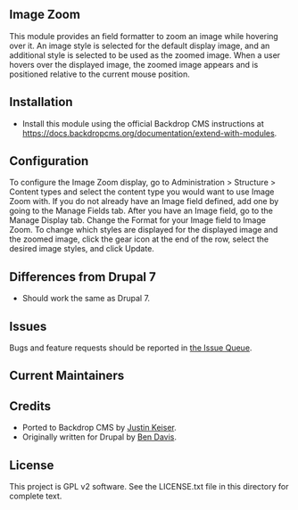 Image Zoom
--------
This module provides an field formatter to zoom an image while hovering over
it. An image style is selected for the default display image, and an additional
style is selected to be used as the zoomed image. When a user hovers over the
displayed image, the zoomed image appears and is positioned relative to the
current mouse position.

Installation
------------

- Install this module using the official Backdrop CMS instructions at
  https://docs.backdropcms.org/documentation/extend-with-modules.

Configuration
-------------
To configure the Image Zoom display, go to Administration > Structure > Content
types and select the content type you would want to use Image Zoom with. If you
do not already have an Image field defined, add one by going to the Manage Fields
tab. After you have an Image field, go to the Manage Display tab. Change the
Format for your Image field to Image Zoom. To change which styles are displayed
for the displayed image and the zoomed image, click the gear icon at the end of
the row, select the desired image styles, and click Update.

Differences from Drupal 7
-------------------------

- Should work the same as Drupal 7.

Issues
------

Bugs and feature requests should be reported in [the Issue Queue](https://github.com/backdrop-contrib/imagezoom/issues).

Current Maintainers
-------------------

<!-- - [Justin Keiser](https://github.com/keiserjb). -->

Credits <!-- This section is required. -->
-------

- Ported to Backdrop CMS by [Justin Keiser](https://github.com/keiserjb).
- Originally written for Drupal by [Ben Davis](https://github.com/davisben).

License
-------

This project is GPL v2 software.
See the LICENSE.txt file in this directory for complete text.